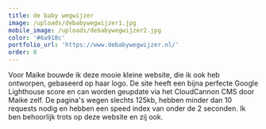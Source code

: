 ```yaml
---
title: de baby wegwijzer
image: /uploads/debabywegwijzer1.jpg
mobile_image: /uploads/debabywegwijzer2.jpg
color: '#6a918c'
portfolio_url: 'https://www.debabywegwijzer.nl/'
order: 0
---
```


Voor Maike bouwde ik deze mooie kleine website, die ik ook heb ontworpen, gebaseerd op haar logo. De site heeft een bijna perfecte Google Lighthouse score en can worden geupdate via het CloudCannon CMS door Maike zelf. De pagina's wegen slechts 125kb, hebben minder dan 10 requests nodig en hebben een speed index van onder de 2 seconden. Ik ben behoorlijk trots op deze website en zij ook.